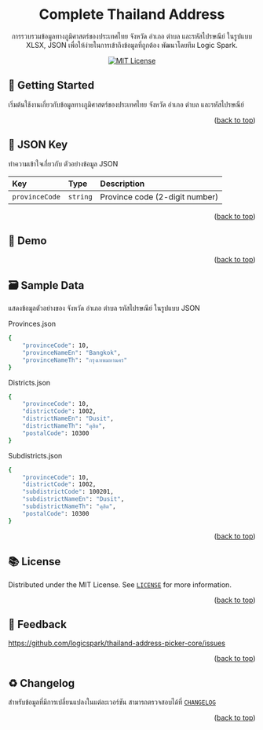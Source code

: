 <a id="readme-top"></a>
<div align="center">
	<h1> Complete Thailand Address </h1>
การรวบรวมข้อมูลทางภูมิศาสตร์ของประเทศไทย จังหวัด อำเภอ ตำบล และรหัสไปรษณีย์ ในรูปแบบ XLSX, JSON เพื่อให้ง่ายในการเข้าถึงข้อมูลที่ถูกต้อง พัฒนาโดยทีม Logic Spark.
	

[![MIT License](https://img.shields.io/badge/License-MIT-green.svg)](https://github.com/logicspark/thailand-address-picker-core/blob/main/LICENSE)


</div>



## :rocket: Getting Started
เริ่มต้นใช้งานเกี่ยวกับข้อมูลทางภูมิศาสตร์ของประเทศไทย จังหวัด อำเภอ ตำบล และรหัสไปรษณีย์

<p align="right">(<a href="#readme-top">back to top</a>)</p>

## :memo: JSON Key
ทำความเข้าใจเกี่ยวกับ ตัวอย่างข้อมูล JSON

| Key | Type     | Description                       |
| :-------- | :------- | :-------------------------------- |
| `provinceCode`      | `string` | Province code (2-digit number) |

<p align="right">(<a href="#readme-top">back to top</a>)</p>

## :test_tube: Demo

<p align="right">(<a href="#readme-top">back to top</a>)</p>

## :card_file_box:  Sample Data
แสดงข้อมูลตัวอย่างของ จังหวัด อำเภอ ตำบล รหัสไปรษณีย์ ในรูปแบบ JSON

Provinces.json

```bash
{
	"provinceCode": 10,
	"provinceNameEn": "Bangkok",
	"provinceNameTh": "กรุงเทพมหานคร"
}
```

Districts.json

```bash
{
	"provinceCode": 10,
	"districtCode": 1002,
	"districtNameEn": "Dusit",
	"districtNameTh": "ดุสิต",
	"postalCode": 10300
}
```

Subdistricts.json

```bash
{
	"provinceCode": 10,
	"districtCode": 1002,
	"subdistrictCode": 100201,
	"subdistrictNameEn": "Dusit",
	"subdistrictNameTh": "ดุสิต",
	"postalCode": 10300
}
```


<p align="right">(<a href="#readme-top">back to top</a>)</p>
    
## :books: License

Distributed under the MIT License. See [`LICENSE`](https://github.com/logicspark/thailand-address-picker-core/blob/main/LICENSE) for more information.
  



<p align="right">(<a href="#readme-top">back to top</a>)</p>


## :speech_balloon: Feedback
https://github.com/logicspark/thailand-address-picker-core/issues


<p align="right">(<a href="#readme-top">back to top</a>)</p>

## :recycle: Changelog
สำหรับข้อมูลที่มีการเปลี่ยนแปลงในแต่ละเวอร์ชัน สามารถตรวจสอบได้ที่ [`CHANGELOG`](https://github.com/logicspark/thailand-address-picker-core/blob/main/CHANGELOG.md)

<p align="right">(<a href="#readme-top">back to top</a>)</p>

